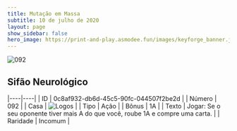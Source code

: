 ```yaml
---
title: Mutação em Massa
subtitle: 10 de julho de 2020
layout: page
show_sidebar: false
hero_image: https://print-and-play.asmodee.fun/images/keyforge_banner.jpg
---
```


![092](https://cdn.keyforgegame.com/media/card_front/pt/479_092_CW34G484FFRV_pt.png)

## Sifão Neurológico

|----|----|
| ID | 0c8af932-db6d-45c5-90fc-044507f2be2d |
| Número | 092 |
| Casa | ![Logos](https://archonarcana.com/images/thumb/c/ce/Logos.png/22px-Logos.png "Logos") |
| Tipo | Ação |
| Bônus | 1A |
| Texto | Jogar: Se o seu oponente tiver mais A do que você, roube 1A e compre uma carta. |
| Raridade | Incomum |
